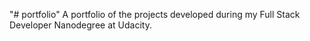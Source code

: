 "# portfolio"
A portfolio of the projects developed during my Full Stack Developer Nanodegree at Udacity.
